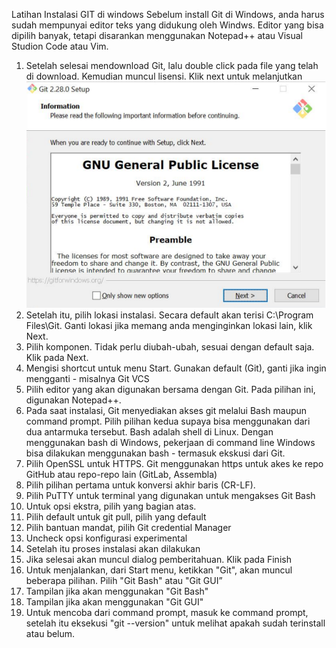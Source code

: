 Latihan Instalasi GIT di windows
Sebelum install Git di Windows, anda harus sudah mempunyai editor teks yang didukung oleh Windws. Editor yang bisa dipilih banyak, tetapi disarankan menggunakan Notepad++ atau Visual Studion Code atau Vim.

1. Setelah selesai mendownload Git, lalu double click pada file yang telah di download. Kemudian muncul lisensi. Klik next untuk melanjutkan
![](image/latihan/001.png)
2. Setelah itu, pilih lokasi instalasi. Secara default akan terisi C:\Program Files\Git. Ganti lokasi jika memang anda menginginkan lokasi lain, klik Next.
3. Pilih komponen. Tidak perlu diubah-ubah, sesuai dengan default saja. Klik pada Next.
4. Mengisi shortcut untuk menu Start. Gunakan default (Git), ganti jika ingin mengganti - misalnya Git VCS
5. Pilih editor yang akan digunakan bersama dengan Git. Pada pilihan ini, digunakan Notepad++.
6. Pada saat instalasi, Git menyediakan akses git melalui Bash maupun command prompt. Pilih pilihan kedua supaya bisa menggunakan dari dua antarmuka tersebut. Bash adalah shell di Linux. Dengan menggunakan bash di Windows, pekerjaan di command line Windows bisa dilakukan menggunakan bash - termasuk ekskusi dari Git.
7. Pilih OpenSSL untuk HTTPS. Git menggunakan https untuk akes ke repo GitHub atau repo-repo lain (GitLab, Assembla)
8. Pilih pilihan pertama untuk konversi akhir baris (CR-LF).
9. Pilih PuTTY untuk terminal yang digunakan untuk mengakses Git Bash
10. Untuk opsi ekstra, pilih yang bagian atas.
11. Pilih default untuk git pull, pilih yang default
12. Pilih bantuan mandat, pilih Git credential Manager
13. Uncheck opsi konfigurasi experimental
14. Setelah itu proses instalasi akan dilakukan
15. Jika selesai akan muncul dialog pemberitahuan. Klik pada Finish
16. Untuk menjalankan, dari Start menu, ketikkan "Git", akan muncul beberapa pilihan. Pilih "Git Bash" atau "Git GUI”
17. Tampilan jika akan menggunakan "Git Bash"
18. Tampilan jika akan menggunakan "Git GUI"
19. Untuk mencoba dari command prompt, masuk ke command prompt, setelah itu eksekusi "git --version" untuk melihat apakah sudah terinstall atau belum.